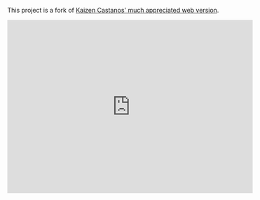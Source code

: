This project is a fork of [Kaizen Castanos' much appreciated web version](https://github.com/kaizenc/FUNemployed-Web-Game).

<iframe id="kaltura_player_1623692454" src="https://cdnapisec.kaltura.com/p/1038472/sp/103847200/embedIframeJs/uiconf_id/44151201/partner_id/1038472?iframeembed=true&playerId=kaltura_player_1623692454&entry_id=1_0glcnfes" width="560" height="395" allowfullscreen webkitallowfullscreen mozAllowFullScreen allow="autoplay *; fullscreen *; encrypted-media *" frameborder="0"></iframe>